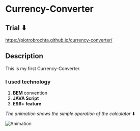 # Currency-Converter
## Trial ⬇
https://piotrobrochta.github.io/currency-converter/
## Description
This is my first Currency-Converter. 

### I used technology 

1. **BEM** convention 
2. **JAVA Script**
3. **ES6+ feature** 


*The animation shows the simple operation of the calculator* ⬇


![Animation](https://user-images.githubusercontent.com/122232161/219079754-5eb15f92-d9e5-4623-ae08-198099b65cf9.gif)
